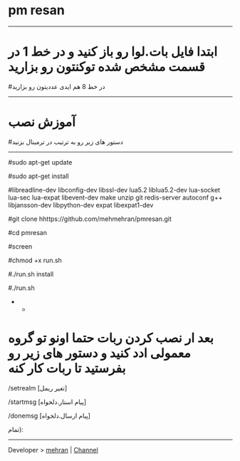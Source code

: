#  pm resan

* * *
# ابتدا فایل بات.لوا رو باز کنید و در خط 1 در قسمت مشخص شده توکنتون رو بزارید
#در خط 8 هم ایدی عددیتون رو بزارید
* * *
# آموزش نصب
#دستور های زیر رو به ترتیب در ترمینال بزنید
* * *
#sudo apt-get update

#sudo apt-get install

#libreadline-dev libconfig-dev libssl-dev lua5.2 liblua5.2-dev lua-socket lua-sec lua-expat libevent-dev make unzip git redis-server autoconf g++ libjansson-dev libpython-dev expat libexpat1-dev


#git clone hhttps://github.com/mehmehran/pmresan.git

#cd pmresan

#screen


#chmod +x run.sh


#./run.sh install

#./run.sh

* *

# بعد ار نصب کردن ربات حتما اونو تو گروه معمولی ادد کنید و دستور های زیر رو بفرستید تا ربات کار کنه

/setrealm [تغیر ریمل]
 

/startmsg [پیام استار.دلخواه]


/donemsg [پیام ارسال.دلخواه]

تمام):

* * * * * * * * * * * * * * * * * * * * * * * *
 Developer > [mehran](https://Telegram.me/sudo_tokhs_telegram) | 
 [Channel](https://Telegram.me/plugin_free)
